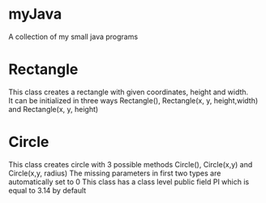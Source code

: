 myJava
======

A collection of my small java programs


Rectangle
=========

This class creates a rectangle with given coordinates, height and width.<br/>
It can be initialized in three ways Rectangle(), Rectangle(x, y, height,width) and Rectangle(x, y, height)

Circle
======

This class creates circle with 3 possible methods
Circle(), Circle(x,y) and Circle(x,y, radius)
The missing parameters in first two types are automatically set to 0
This class has a class level public field PI which is equal to 3.14 by default
